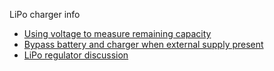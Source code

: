 LiPo charger info
* [Using voltage to measure remaining capacity](http://electronics.stackexchange.com/questions/39412/measure-lithium-ion-battery-voltage-thus-remaining-capacity)
* [Bypass battery and charger when external supply present](https://forum.sparkfun.com/viewtopic.php?f=20&t=38033)
* [LiPo regulator discussion](http://electronics.stackexchange.com/questions/38782/regulated-3-3v-from-a-lithium-ion-or-lipo-battery)
